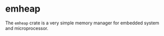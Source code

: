 ﻿# emheap

The `emheap` crate is a very simple memory manager for embedded system and microprocessor.
